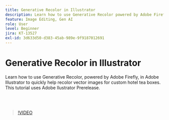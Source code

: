 ```yaml
---
title: Generative Recolor in Illustrator
description: Learn how to use Generative Recolor powered by Adobe Firefly
feature: Image Editing, Gen AI
role: User
level: Beginner
jira: KT-13527
exl-id: 3d633d50-d383-45ab-989e-9f9187012691
---
```

# Generative Recolor in Illustrator

Learn how to use Generative Recolor, powered by Adobe Firefly, in Adobe Illustrator to quickly help recolor vector images for custom hotel tea boxes. This tutorial uses Adobe Ilustrator Prerelease.

<br>&nbsp;

>[!VIDEO](https://video.tv.adobe.com/v/3420872?quality=12&learn=on&hidetitle=true)
